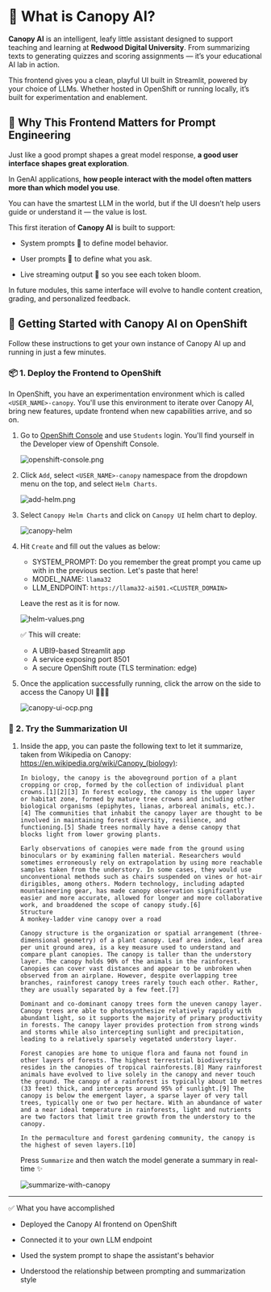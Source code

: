 # 🌿 What is Canopy AI?

<div class="terminal-curl"></div>

**Canopy AI** is an intelligent, leafy little assistant designed to support teaching and learning at **Redwood Digital University**. From summarizing texts to generating quizzes and scoring assignments — it’s your educational AI lab in action.

This frontend gives you a clean, playful UI built in Streamlit, powered by your choice of LLMs. Whether hosted in OpenShift or running locally, it’s built for experimentation and enablement.

## 🎯 Why This Frontend Matters for Prompt Engineering

Just like a good prompt shapes a great model response, **a good user interface shapes great exploration**.

In GenAI applications, **how people interact with the model often matters more than which model you use**.

You can have the smartest LLM in the world, but if the UI doesn’t help users guide or understand it — the value is lost.

This first iteration of **Canopy AI** is built to support:

- System prompts 🧠 to define model behavior.

- User prompts 💬 to define what you ask.

- Live streaming output 🌱 so you see each token bloom.

In future modules, this same interface will evolve to handle content creation, grading, and personalized feedback.

## 🚀 Getting Started with Canopy AI on OpenShift

Follow these instructions to get your own instance of Canopy AI up and running in just a few minutes.

### 📦 1. Deploy the Frontend to OpenShift

In OpenShift, you have an experimentation environment which is called `<USER_NAME>-canopy`. You'll use this environment to iterate over Canopy AI, bring new features, update frontend when new capabilities arrive, and so on. 

1. Go to [OpenShift Console](https://console-openshift-console.<CLUSTER_DOMAIN>) and use `Students` login. You'll find yourself in the Developer view of Openshift Console.


    ![openshift-console.png](./images/openshift-console.png)

2. Click `Add`, select `<USER_NAME>-canopy` namespace from the dropdown menu on the top, and select `Helm Charts`. 

    ![add-helm.png](./images/add-helm.png)

3. Select `Canopy Helm Charts` and click on `Canopy UI` helm chart to deploy.

    ![canopy-helm](./images/canopy-helm.png)

4. Hit `Create` and fill out the values as below:

    - SYSTEM_PROMPT: Do you remember the great prompt you came up with in the previous section. Let's paste that here!
    - MODEL_NAME: `llama32`
    - LLM_ENDPOINT: `https://llama32-ai501.<CLUSTER_DOMAIN>`
  
    Leave the rest as it is for now.

    ![helm-values.png](./images/helm-values.png)

    ✅ This will create:

    - A UBI9-based Streamlit app
    - A service exposing port 8501
    - A secure OpenShift route (TLS termination: edge)

5. Once the application successfully running, click the arrow on the side to access the Canopy UI 🌳🌳🌳

    ![canopy-ui-ocp.png](./images/canopy-ui-ocp.png)


### 🧪 2. Try the Summarization UI

1. Inside the app, you can paste the following text to let it summarize, taken from Wikipedia on Canopy: https://en.wikipedia.org/wiki/Canopy_(biology):
   
    ```
    In biology, the canopy is the aboveground portion of a plant cropping or crop, formed by the collection of individual plant crowns.[1][2][3] In forest ecology, the canopy is the upper layer or habitat zone, formed by mature tree crowns and including other biological organisms (epiphytes, lianas, arboreal animals, etc.).[4] The communities that inhabit the canopy layer are thought to be involved in maintaining forest diversity, resilience, and functioning.[5] Shade trees normally have a dense canopy that blocks light from lower growing plants.

    Early observations of canopies were made from the ground using binoculars or by examining fallen material. Researchers would sometimes erroneously rely on extrapolation by using more reachable samples taken from the understory. In some cases, they would use unconventional methods such as chairs suspended on vines or hot-air dirigibles, among others. Modern technology, including adapted mountaineering gear, has made canopy observation significantly easier and more accurate, allowed for longer and more collaborative work, and broaddened the scope of canopy study.[6]
    Structure
    A monkey-ladder vine canopy over a road

    Canopy structure is the organization or spatial arrangement (three-dimensional geometry) of a plant canopy. Leaf area index, leaf area per unit ground area, is a key measure used to understand and compare plant canopies. The canopy is taller than the understory layer. The canopy holds 90% of the animals in the rainforest. Canopies can cover vast distances and appear to be unbroken when observed from an airplane. However, despite overlapping tree branches, rainforest canopy trees rarely touch each other. Rather, they are usually separated by a few feet.[7]

    Dominant and co-dominant canopy trees form the uneven canopy layer. Canopy trees are able to photosynthesize relatively rapidly with abundant light, so it supports the majority of primary productivity in forests. The canopy layer provides protection from strong winds and storms while also intercepting sunlight and precipitation, leading to a relatively sparsely vegetated understory layer.

    Forest canopies are home to unique flora and fauna not found in other layers of forests. The highest terrestrial biodiversity resides in the canopies of tropical rainforests.[8] Many rainforest animals have evolved to live solely in the canopy and never touch the ground. The canopy of a rainforest is typically about 10 metres (33 feet) thick, and intercepts around 95% of sunlight.[9] The canopy is below the emergent layer, a sparse layer of very tall trees, typically one or two per hectare. With an abundance of water and a near ideal temperature in rainforests, light and nutrients are two factors that limit tree growth from the understory to the canopy.

    In the permaculture and forest gardening community, the canopy is the highest of seven layers.[10] 
    ```

    Press `Summarize` and then watch the model generate a summary in real-time ✨

    ![summarize-with-canopy](./images/summarize-with-canopy.png)

---

✅ What you have accomplished

- Deployed the Canopy AI frontend on OpenShift

- Connected it to your own LLM endpoint

- Used the system prompt to shape the assistant's behavior

- Understood the relationship between prompting and summarization style